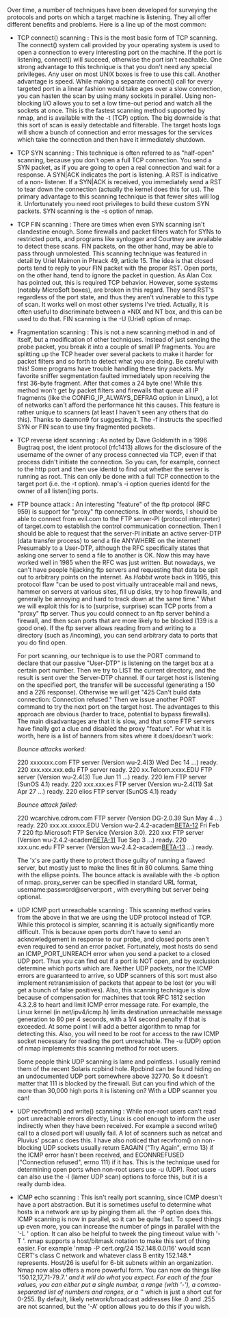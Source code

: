 Over time, a number of techniques have been developed for surveying the protocols and ports on which a target machine is listening. They all offer different benefits and problems. Here is a line up of the most common:  
  

-   TCP connect() scanning : This is the most basic form of TCP scanning. The connect() system call provided by your operating system is used to open a connection to every interesting port on the machine. If the port is listening, connect() will succeed, otherwise the port isn't reachable. One strong advantage to this technique is that you don't need any special privileges. Any user on most UNIX boxes is free to use this call. Another advantage is speed. While making a separate connect() call for every targeted port in a linear fashion would take ages over a slow connection, you can hasten the scan by using many sockets in parallel. Using non-blocking I/O allows you to set a low time-out period and watch all the sockets at once. This is the fastest scanning method supported by nmap, and is available with the -t (TCP) option. The big downside is that this sort of scan is easily detectable and filterable. The target hosts logs will show a bunch of connection and error messages for the services which take the connection and then have it immediately shutdown.  
      
    
-   TCP SYN scanning : This technique is often referred to as "half-open" scanning, because you don't open a full TCP connection. You send a SYN packet, as if you are going to open a real connection and wait for a response. A SYN|ACK indicates the port is listening. A RST is indicative of a non- listener. If a SYN|ACK is received, you immediately send a RST to tear down the connection (actually the kernel does this for us). The primary advantage to this scanning technique is that fewer sites will log it. Unfortunately you need root privileges to build these custom SYN packets. SYN scanning is the -s option of nmap.  
      
    
-   TCP FIN scanning : There are times when even SYN scanning isn't clandestine enough. Some firewalls and packet filters watch for SYNs to restricted ports, and programs like synlogger and Courtney are available to detect these scans. FIN packets, on the other hand, may be able to pass through unmolested. This scanning technique was featured in detail by Uriel Maimon in Phrack 49, article 15. The idea is that closed ports tend to reply to your FIN packet with the proper RST. Open ports, on the other hand, tend to ignore the packet in question. As Alan Cox has pointed out, this is required TCP behavior. However, some systems (notably Micro$oft boxes), are broken in this regard. They send RST's regardless of the port state, and thus they aren't vulnerable to this type of scan. It works well on most other systems I've tried. Actually, it is often useful to discriminate between a *NIX and NT box, and this can be used to do that. FIN scanning is the -U (Uriel) option of nmap.  
      
    
-   Fragmentation scanning : This is not a new scanning method in and of itself, but a modification of other techniques. Instead of just sending the probe packet, you break it into a couple of small IP fragments. You are splitting up the TCP header over several packets to make it harder for packet filters and so forth to detect what you are doing. Be careful with this! Some programs have trouble handling these tiny packets. My favorite sniffer segmentation faulted immediately upon receiving the first 36-byte fragment. After that comes a 24 byte one! While this method won't get by packet filters and firewalls that queue all IP fragments (like the CONFIG_IP_ALWAYS_DEFRAG option in Linux), a lot of networks can't afford the performance hit this causes. This feature is rather unique to scanners (at least I haven't seen any others that do this). Thanks to daemon9 for suggesting it. The -f instructs the specified SYN or FIN scan to use tiny fragmented packets.  
      
    
-   TCP reverse ident scanning : As noted by Dave Goldsmith in a 1996 Bugtraq post, the ident protocol (rfc1413) allows for the disclosure of the username of the owner of any process connected via TCP, even if that process didn't initiate the connection. So you can, for example, connect to the http port and then use identd to find out whether the server is running as root. This can only be done with a full TCP connection to the target port (i.e. the -t option). nmap's -i option queries identd for the owner of all listen()ing ports.  
      
    
-   FTP bounce attack : An interesting "feature" of the ftp protocol (RFC 959) is support for "proxy" ftp connections. In other words, I should be able to connect from evil.com to the FTP server-PI (protocol interpreter) of target.com to establish the control communication connection. Then I should be able to request that the server-PI initiate an active server-DTP (data transfer process) to send a file ANYWHERE on the internet! Presumably to a User-DTP, although the RFC specifically states that asking one server to send a file to another is OK. Now this may have worked well in 1985 when the RFC was just written. But nowadays, we can't have people hijacking ftp servers and requesting that data be spit out to arbitrary points on the internet. As *Hobbit* wrote back in 1995, this protocol flaw "can be used to post virtually untraceable mail and news, hammer on servers at various sites, fill up disks, try to hop firewalls, and generally be annoying and hard to track down at the same time." What we will exploit this for is to (surprise, surprise) scan TCP ports from a "proxy" ftp server. Thus you could connect to an ftp server behind a firewall, and then scan ports that are more likely to be blocked (139 is a good one). If the ftp server allows reading from and writing to a directory (such as /incoming), you can send arbitrary data to ports that you do find open.
    
    For port scanning, our technique is to use the PORT command to declare that our passive "User-DTP" is listening on the target box at a certain port number. Then we try to LIST the current directory, and the result is sent over the Server-DTP channel. If our target host is listening on the specified port, the transfer will be successful (generating a 150 and a 226 response). Otherwise we will get "425 Can't build data connection: Connection refused." Then we issue another PORT command to try the next port on the target host. The advantages to this approach are obvious (harder to trace, potential to bypass firewalls). The main disadvantages are that it is slow, and that some FTP servers have finally got a clue and disabled the proxy "feature". For what it is worth, here is a list of banners from sites where it does/doesn't work:
    
    *Bounce attacks worked:*  
      
    
    220 xxxxxxx.com FTP server (Version wu-2.4(3) Wed Dec 14 ...) ready.
    220 xxx.xxx.xxx.edu FTP server ready.
    220 xx.Telcom.xxxx.EDU FTP server (Version wu-2.4(3) Tue Jun 11 ...) ready.
    220 lem FTP server (SunOS 4.1) ready.
    220 xxx.xxx.es FTP server (Version wu-2.4(11) Sat Apr 27 ...) ready.
    220 elios FTP server (SunOS 4.1) ready
    
    *Bounce attack failed:*  
      
    
    220 wcarchive.cdrom.com FTP server (Version DG-2.0.39 Sun May 4 ...) ready.
    220 xxx.xx.xxxxx.EDU Version wu-2.4.2-academ[BETA-12](1) Fri Feb 7
    220 ftp Microsoft FTP Service (Version 3.0).
    220 xxx FTP server (Version wu-2.4.2-academ[BETA-11](1) Tue Sep 3 ...) ready.
    220 xxx.unc.edu FTP server (Version wu-2.4.2-academ[BETA-13](6) ...) ready.
    
    The 'x's are partly there to protect those guilty of running a flawed server, but mostly just to make the lines fit in 80 columns. Same thing with the ellipse points. The bounce attack is available with the -b option of nmap. proxy_server can be specified in standard URL format, username:password@server:port , with everything but server being optional.  
      
    
-   UDP ICMP port unreachable scanning : This scanning method varies from the above in that we are using the UDP protocol instead of TCP. While this protocol is simpler, scanning it is actually significantly more difficult. This is because open ports don't have to send an acknowledgement in response to our probe, and closed ports aren't even required to send an error packet. Fortunately, most hosts do send an ICMP_PORT_UNREACH error when you send a packet to a closed UDP port. Thus you can find out if a port is NOT open, and by exclusion determine which ports which are. Neither UDP packets, nor the ICMP errors are guaranteed to arrive, so UDP scanners of this sort must also implement retransmission of packets that appear to be lost (or you will get a bunch of false positives). Also, this scanning technique is slow because of compensation for machines that took RFC 1812 section 4.3.2.8 to heart and limit ICMP error message rate. For example, the Linux kernel (in net/ipv4/icmp.h) limits destination unreachable message generation to 80 per 4 seconds, with a 1/4 second penalty if that is exceeded. At some point I will add a better algorithm to nmap for detecting this. Also, you will need to be root for access to the raw ICMP socket necessary for reading the port unreachable. The -u (UDP) option of nmap implements this scanning method for root users.
    
    Some people think UDP scanning is lame and pointless. I usually remind them of the recent Solaris rcpbind hole. Rpcbind can be found hiding on an undocumented UDP port somewhere above 32770. So it doesn't matter that 111 is blocked by the firewall. But can you find which of the more than 30,000 high ports it is listening on? With a UDP scanner you can!  
      
    
-   UDP recvfrom() and write() scanning : While non-root users can't read port unreachable errors directly, Linux is cool enough to inform the user indirectly when they have been received. For example a second write() call to a closed port will usually fail. A lot of scanners such as netcat and Pluvius' pscan.c does this. I have also noticed that recvfrom() on non-blocking UDP sockets usually return EAGAIN ("Try Again", errno 13) if the ICMP error hasn't been received, and ECONNREFUSED ("Connection refused", errno 111) if it has. This is the technique used for determining open ports when non-root users use -u (UDP). Root users can also use the -l (lamer UDP scan) options to force this, but it is a really dumb idea.  
      
    
-   ICMP echo scanning : This isn't really port scanning, since ICMP doesn't have a port abstraction. But it is sometimes useful to determine what hosts in a network are up by pinging them all. the -P option does this. ICMP scanning is now in parallel, so it can be quite fast. To speed things up even more, you can increase the number of pings in parallel with the '-L ' option. It can also be helpful to tweek the ping timeout value with '-T '. nmap supports a host/bitmask notation to make this sort of thing easier. For example 'nmap -P cert.org/24 152.148.0.0/16' would scan CERT's class C network and whatever class B entity 152.148.* represents. Host/26 is useful for 6-bit subnets within an organization. Nmap now also offers a more powerful form. You can now do things like '150.12,17,71-79.7.*' and it will do what you expect. For each of the four values, you can either put a single number, a range (with '-'), a comma-separated list of numbers and ranges, or a '*' which is just a short cut for 0-255. By default, likely network/broadcast addresses like .0 and .255 are not scanned, but the '-A' option allows you to do this if you wish.